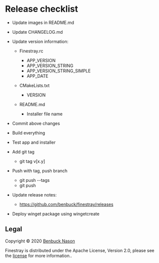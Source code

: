 # Release checklist

- Update images in README.md

- Update CHANGELOG.md

- Update version information:

  - Finestray.rc

    - APP_VERSION
    - APP_VERSION_STRING
    - APP_VERSION_STRING_SIMPLE
    - APP_DATE

  - CMakeLists.txt
    - VERSION

  - README.md
    - Installer file name

- Commit above changes

- Build everything

- Test app and installer

- Add git tag
  - git tag v[x.y]

- Push with tag, push branch
  - git push --tags
  - git push

- Update release notes:
  - <https://github.com/benbuck/finestray/releases>

- Deploy winget package using wingetcreate

## Legal

Copyright &copy; 2020 [Benbuck Nason](https://github.com/benbuck)

Finestray is distributed under the Apache License, Version 2.0, please see the [license](LICENSE) for more information..
